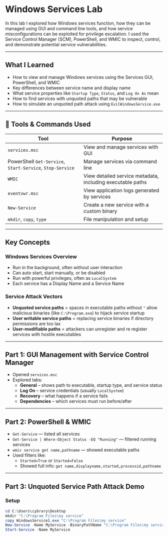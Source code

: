 # Windows Services Lab

In this lab I explored how Windows services function, how they can be managed using GUI and command line tools, and how service misconfigurations can be exploited for privilege escalation. I used the Service Control Manager (SCM), PowerShell, and WMIC to inspect, control, and demonstrate potential service vulnerabilities.

---

## What I Learned

- How to view and manage Windows services using the Services GUI, PowerShell, and WMIC
- Key differences between service name and display name
- What service properties like `Startup Type`, `Status`, and `Log On As` mean
- How to find services with unquoted paths that may be vulnerable
- How to simulate an unquoted path attack using `EvilWindowsService.exe`

---

## 🧵 Tools & Commands Used

| Tool        | Purpose |
|-------------|---------|
| `services.msc` | View and manage services with GUI |
| PowerShell `Get-Service`, `Start-Service`, `Stop-Service` | Manage services via command line |
| `WMIC`      | View detailed service metadata, including executable paths |
| `eventvwr.msc` | View application logs generated by services |
| `New-Service` | Create a new service with a custom binary |
| `mkdir`, `copy`, `type` | File manipulation and setup |

---

## Key Concepts

### Windows Services Overview
- Run in the background, often without user interaction
- Can auto start, start manually, or be disabled
- Run with powerful privileges, often as `LocalSystem`
- Each service has a Display Name and a Service Name 

### Service Attack Vectors
- **Unquoted service paths** = spaces in executable paths without `"` allow malicious binaries (like `C:\Program.exe`) to hijack service startup
- **User writable service paths** = replacing service binaries if directory permissions are too lax
- **User-modifiable paths** = attackers can unregister and re register services with hostile executables

---

##  Part 1: GUI Management with Service Control Manager

- Opened `services.msc`
- Explored tabs:
  - **General** – shows path to executable, startup type, and service status
  - **Log On** – service credentials (usually `LocalSystem`)
  - **Recovery** – what happens if a service fails
  - **Dependencies** – which services must run before/after
---

##  Part 2: PowerShell & WMIC

- `Get-Service` — listed all services
- `Get-Service | Where-Object Status -EQ "Running"` — filtered running services
- `wmic service get name,pathname` — showed executable paths
- Used filters like:
  - `Started=True` or `Started=False`
  - Showed full info: `get name,displayname,started,processid,pathname`

---

## Part 3: Unquoted Service Path Attack Demo

### Setup
```powershell
cd C:\Users\cybrary\Desktop
mkdir "C:\Program Files\my service"
copy WindowsService1.exe "C:\Program Files\my service"
New-Service -Name MyService -BinaryPathName "C:\Program Files\my service\WindowsService1.exe"
Start-Service -Name MyService

